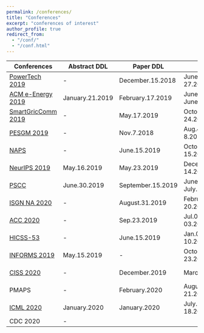 ```yaml
---
permalink: /conferences/
title: "Conferences"
excerpt: "conferences of interest"
author_profile: true
redirect_from: 
  - "/conf/"
  - "/conf.html"
---
```


| Conferences                                                                        | Abstract DDL | Paper DDL    | Date                | Location     | Status            |
|------------------------------------------------------------------------------------|--------------|--------------|---------------------|--------------|-------------------|
| [PowerTech 2019](https://attend.ieee.org/powertech-2019/)       | -           |   December.15.2018    |  June.23-27.2019    | Milano, Italy |    -           |
| [ACM e-Energy 2019](https://energy.acm.org/conferences/eenergy/2019/)       | January.21.2019            |    February.17.2019     |  June.25-June.28.2019    | Phoenix, AZ |    -           |
| [SmartGricComm 2019](https://sgc2019.ieee-smartgridcomm.org/)       | -            |    May.17.2019     |  October.21-24.2020    | Beijing, China |    -           |
| [PESGM 2019](http://pes-gm.org/2019/call-for-papers)  | -            | Nov.7.2018 | Aug.4-8.2019 | Atlanta, GA | ccc (poster) |
| [NAPS](https://www.wichita.edu/academics/engineering/naps2019/index.php)   | -            |    June.15.2019       |        October.13-15.2019             |    Wichita, Kansas        |         c-UC (submitted)          |
|  [NeurIPS 2019](https://nips.cc/Conferences/2019/Dates)     |  May.16.2019    |  May.23.2019    |         December.8-14.2019            |      Porto, Portugal        |              - |
|  [PSCC](https://pscc2020.pt/)     |  June.30.2019    |  September.15.2019    |         June.29–July.3, 2020            |      Porto, Portugal        |              - |
| [ISGN NA 2020](https://ieee-isgt.org/)      | -            |   August.31.2019      |  February.17-20.2019                   |          Washington, DC    |         -          |
| [ACC 2020](http://acc2020.a2c2.org/)                                                | -            | Sep.23.2019  | Jul.01-03.2019      | Denver, CO |  -               |
| [HICSS-53](http://hicss.hawaii.edu/tracks-and-minitracks/authors/)                 | -            | June.15.2019 | Jan.07-10.2019      | Maui, HI      | - |
| [INFORMS 2019](http://meetings2.informs.org/wordpress/seattle2019/) | May.15.2019  | -            | October.20-23.2019 | Seattle, WA   | Attending                |
| [CISS 2020](https://ee-ciss.princeton.edu/submit-paper.html) | -  | December.2019           | March.2020 | Princeton, NJ   | -                |
| PMAPS                                                                               | -            |    February.2020          |    August.18-21.2020      |         Liege, Belgium     |                   - |
| [ICML 2020](https://icml.cc/Conferences/2020/Dates)      | January.2020           |  January.2020     |  July.13-18.2020        |     Vienna, Austria   |    -               |
| CDC 2020      | -            |              |                     |              |                   |